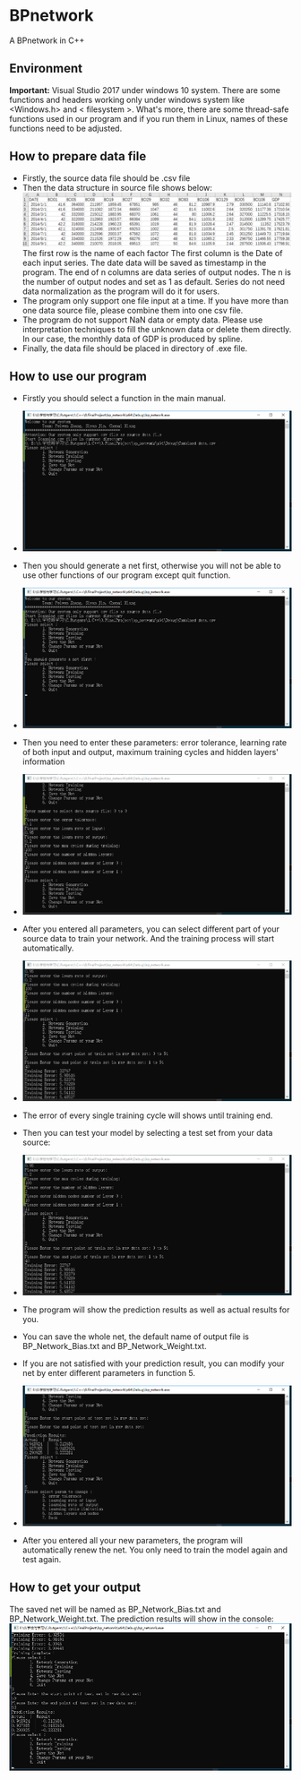 # BPnetwork
A BPnetwork in C++


## Environment
**Important:** Visual Studio 2017 under windows 10 system. There are some functions and headers working only under windows system like <Windows.h> and < filesystem >. What's more, there are some thread-safe functions used in our program and if you run them in Linux, names of these functions need to be adjusted.

## How to prepare data file
- Firstly, the source data file should be .csv file
- Then the data structure in source file shows below:
![Alt text](./1.png)
The first row is the name of each factor
The first column is the Date of each input series. The date data will be saved as timestamp in the program.
The end of n columns are data series of output nodes. The n is the number of output nodes and set as 1 as default.
Series do not need data normalization as the program will do it for users.
- The program only support one file input at a time. If you have more than one data source file, please combine them into one csv file.
- The program do not support NaN data or empty data. Please use interpretation techniques to fill the unknown data or delete them directly. In our case, the monthly data of GDP is produced by spline.
- Finally, the data file should be placed in directory of .exe file.

## How to use our program
- Firstly you should select a function in the main manual. 
- ![Alt text](./2.png)
- Then you should generate a net first, otherwise you will not be able to use other functions of our program except quit function.
- ![Alt text](./3.png)
- Then you need to enter these parameters: error tolerance, learning rate of both input and output, maximum training cycles and hidden layers' information
- ![Alt text](./4.png)
- After you entered all parameters, you can select different part of your source data to train your network. And the training process will start automatically. 
- ![Alt text](./5.png)
- The error of every single training cycle will shows until training end. 
- Then you can test your model by selecting a test set from your data source:
- ![Alt text](./5.png)
- The program will show the prediction results as well as actual results for you.
- You can save the whole net, the default name of output file is BP_Network_Bias.txt and BP_Network_Weight.txt.

- If you are not satisfied with your prediction result, you can modify your net by enter different parameters in function 5.
- ![Alt text](./7.png)
- After you entered all your new parameters, the program will automatically renew the net. You only need to train the model again and test again.

## How to get your output
The saved net will be named as BP_Network_Bias.txt and BP_Network_Weight.txt.
The prediction results will show in the console:
![Alt text](./6.png)

